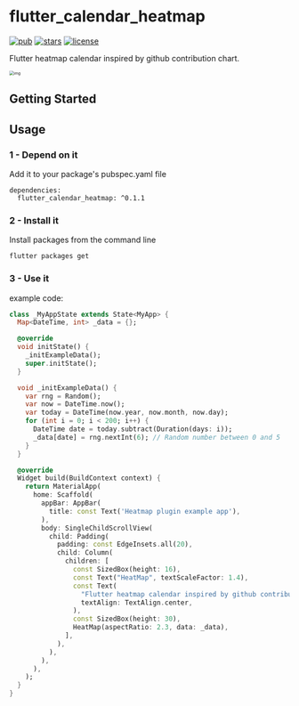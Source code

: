 # flutter_calendar_heatmap


[![pub](https://img.shields.io/pub/v/flutter_calendar_heatmap)](https://pub.dev/packages/flutter_calendar_heatmap)
[![stars](https://img.shields.io/github/stars/sinyu1012/flutter_calendar_heatmap)](https://github.com/sinyu1012/flutter_calendar_heatmap)
[![license](https://img.shields.io/github/license/sinyu1012/flutter_calendar_heatmap)](./LICENSE)



Flutter heatmap calendar inspired by github contribution chart.

<img src="https://github.com/sinyu1012/flutter_calendar_heatmap/blob/main/images/img.jpg?raw=true" alt="img" style="zoom:50%;" />

## Getting Started

## Usage

### 1 - Depend on it

Add it to your package's pubspec.yaml file

```
dependencies:
  flutter_calendar_heatmap: ^0.1.1
```



### 2 - Install it

Install packages from the command line

```
flutter packages get
```



### 3 - Use it

example code:

```dart
class _MyAppState extends State<MyApp> {
  Map<DateTime, int> _data = {};

  @override
  void initState() {
    _initExampleData();
    super.initState();
  }

  void _initExampleData() {
    var rng = Random();
    var now = DateTime.now();
    var today = DateTime(now.year, now.month, now.day);
    for (int i = 0; i < 200; i++) {
      DateTime date = today.subtract(Duration(days: i));
      _data[date] = rng.nextInt(6); // Random number between 0 and 5
    }
  }

  @override
  Widget build(BuildContext context) {
    return MaterialApp(
      home: Scaffold(
        appBar: AppBar(
          title: const Text('Heatmap plugin example app'),
        ),
        body: SingleChildScrollView(
          child: Padding(
            padding: const EdgeInsets.all(20),
            child: Column(
              children: [
                const SizedBox(height: 16),
                const Text("HeatMap", textScaleFactor: 1.4),
                const Text(
                  "Flutter heatmap calendar inspired by github contribution chart.",
                  textAlign: TextAlign.center,
                ),
                const SizedBox(height: 30),
                HeatMap(aspectRatio: 2.3, data: _data),
              ],
            ),
          ),
        ),
      ),
    );
  }
}
```